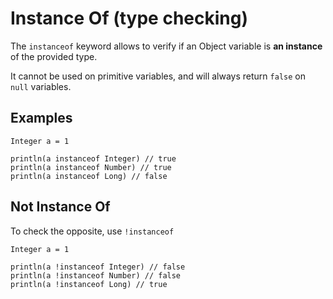# Instance Of (type checking)

The `instanceof` keyword allows to verify if an Object variable is **an instance** of the provided type.

It cannot be used on primitive variables, and will always return `false` on `null` variables.


## Examples

```marcel
Integer a = 1

println(a instanceof Integer) // true
println(a instanceof Number) // true
println(a instanceof Long) // false
```

## Not Instance Of

To check the opposite, use `!instanceof`

```marcel
Integer a = 1

println(a !instanceof Integer) // false
println(a !instanceof Number) // false
println(a !instanceof Long) // true
```